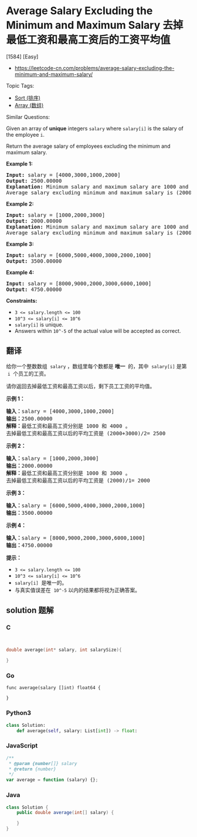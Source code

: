 # Average Salary Excluding the Minimum and Maximum Salary 去掉最低工资和最高工资后的工资平均值

[1584] [Easy]

- https://leetcode-cn.com/problems/average-salary-excluding-the-minimum-and-maximum-salary/

Topic Tags:

- [Sort (排序)](https://leetcode-cn.com/tag/sort/)
- [Array (数组)](https://leetcode-cn.com/tag/array/)

Similar Questions:

Given an array of **unique** integers `salary` where `salary[i]` is the salary of the employee `i`.

Return the average salary of employees excluding the minimum and maximum salary.

**Example 1:**

<pre><strong>Input:</strong> salary = [4000,3000,1000,2000]
<strong>Output:</strong> 2500.00000
<strong>Explanation: </strong>Minimum salary and maximum salary are 1000 and 4000 respectively.
Average salary excluding minimum and maximum salary is (2000+3000)/2= 2500
</pre>

**Example 2:**

<pre><strong>Input:</strong> salary = [1000,2000,3000]
<strong>Output:</strong> 2000.00000
<strong>Explanation: </strong>Minimum salary and maximum salary are 1000 and 3000 respectively.
Average salary excluding minimum and maximum salary is (2000)/1= 2000
</pre>

**Example 3:**

<pre><strong>Input:</strong> salary = [6000,5000,4000,3000,2000,1000]
<strong>Output:</strong> 3500.00000
</pre>

**Example 4:**

<pre><strong>Input:</strong> salary = [8000,9000,2000,3000,6000,1000]
<strong>Output:</strong> 4750.00000
</pre>

**Constraints:**

- `3 <= salary.length <= 100`
- `10^3 <= salary[i] <= 10^6`
- `salary[i]` is unique.
- Answers within `10^-5` of the actual value will be accepted as correct.

## 翻译

给你一个整数数组  `salary` ，数组里每个数都是 **唯一**  的，其中  `salary[i]` 是第  `i`  个员工的工资。

请你返回去掉最低工资和最高工资以后，剩下员工工资的平均值。

**示例 1：**

<pre><strong>输入：</strong>salary = [4000,3000,1000,2000]
<strong>输出：</strong>2500.00000
<strong>解释：</strong>最低工资和最高工资分别是 1000 和 4000 。
去掉最低工资和最高工资以后的平均工资是 (2000+3000)/2= 2500
</pre>

**示例 2：**

<pre><strong>输入：</strong>salary = [1000,2000,3000]
<strong>输出：</strong>2000.00000
<strong>解释：</strong>最低工资和最高工资分别是 1000 和 3000 。
去掉最低工资和最高工资以后的平均工资是 (2000)/1= 2000
</pre>

**示例 3：**

<pre><strong>输入：</strong>salary = [6000,5000,4000,3000,2000,1000]
<strong>输出：</strong>3500.00000
</pre>

**示例 4：**

<pre><strong>输入：</strong>salary = [8000,9000,2000,3000,6000,1000]
<strong>输出：</strong>4750.00000
</pre>

**提示：**

- `3 <= salary.length <= 100`
- `10^3 <= salary[i] <= 10^6`
- `salary[i]`  是唯一的。
- 与真实值误差在  `10^-5` 以内的结果都将视为正确答案。

## solution 题解

### C

```c


double average(int* salary, int salarySize){

}
```

### Go

```golang
func average(salary []int) float64 {

}
```

### Python3

```python
class Solution:
    def average(self, salary: List[int]) -> float:
```

### JavaScript

```javascript
/**
 * @param {number[]} salary
 * @return {number}
 */
var average = function (salary) {};
```

### Java

```java
class Solution {
    public double average(int[] salary) {

    }
}
```
